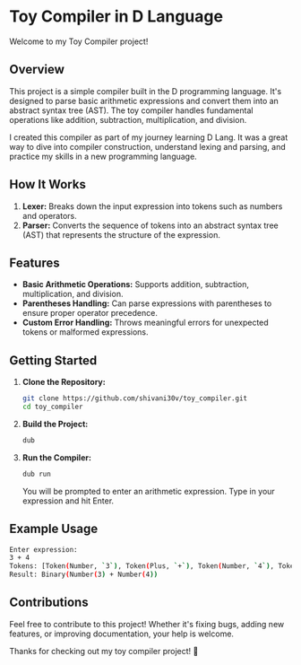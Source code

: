 # Toy Compiler in D Language

Welcome to my Toy Compiler project! 

## Overview

This project is a simple compiler built in the D programming language. It's designed to parse basic arithmetic expressions and convert them into an abstract syntax tree (AST). The toy compiler handles fundamental operations like addition, subtraction, multiplication, and division. 

I created this compiler as part of my journey learning D Lang. It was a great way to dive into compiler construction, understand lexing and parsing, and practice my skills in a new programming language.

## How It Works

1. **Lexer:** Breaks down the input expression into tokens such as numbers and operators.
2. **Parser:** Converts the sequence of tokens into an abstract syntax tree (AST) that represents the structure of the expression.

## Features

- **Basic Arithmetic Operations:** Supports addition, subtraction, multiplication, and division.
- **Parentheses Handling:** Can parse expressions with parentheses to ensure proper operator precedence.
- **Custom Error Handling:** Throws meaningful errors for unexpected tokens or malformed expressions.

## Getting Started

1. **Clone the Repository:**
   ```bash
   git clone https://github.com/shivani30v/toy_compiler.git
   cd toy_compiler
   ```

2. **Build the Project:**
   ```bash
   dub
   ```

3. **Run the Compiler:**
   ```bash
   dub run
   ```
   You will be prompted to enter an arithmetic expression. Type in your expression and hit Enter.

## Example Usage

```bash
Enter expression:
3 + 4
Tokens: [Token(Number, `3`), Token(Plus, `+`), Token(Number, `4`), Token(EOF, ``)]
Result: Binary(Number(3) + Number(4))
```

## Contributions

Feel free to contribute to this project! Whether it's fixing bugs, adding new features, or improving documentation, your help is welcome.

Thanks for checking out my toy compiler project! 🚀
